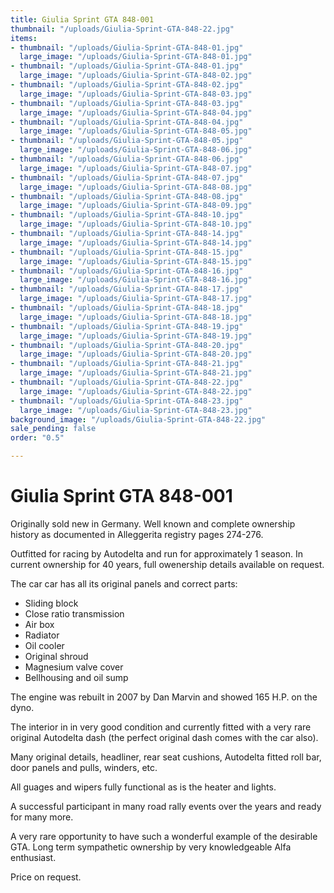 ```yaml
---
title: Giulia Sprint GTA 848-001
thumbnail: "/uploads/Giulia-Sprint-GTA-848-22.jpg"
items:
- thumbnail: "/uploads/Giulia-Sprint-GTA-848-01.jpg"
  large_image: "/uploads/Giulia-Sprint-GTA-848-01.jpg"
- thumbnail: "/uploads/Giulia-Sprint-GTA-848-01.jpg"
  large_image: "/uploads/Giulia-Sprint-GTA-848-02.jpg"
- thumbnail: "/uploads/Giulia-Sprint-GTA-848-02.jpg"
  large_image: "/uploads/Giulia-Sprint-GTA-848-03.jpg"
- thumbnail: "/uploads/Giulia-Sprint-GTA-848-03.jpg"
  large_image: "/uploads/Giulia-Sprint-GTA-848-04.jpg"
- thumbnail: "/uploads/Giulia-Sprint-GTA-848-04.jpg"
  large_image: "/uploads/Giulia-Sprint-GTA-848-05.jpg"
- thumbnail: "/uploads/Giulia-Sprint-GTA-848-05.jpg"
  large_image: "/uploads/Giulia-Sprint-GTA-848-06.jpg"
- thumbnail: "/uploads/Giulia-Sprint-GTA-848-06.jpg"
  large_image: "/uploads/Giulia-Sprint-GTA-848-07.jpg"
- thumbnail: "/uploads/Giulia-Sprint-GTA-848-07.jpg"
  large_image: "/uploads/Giulia-Sprint-GTA-848-08.jpg"
- thumbnail: "/uploads/Giulia-Sprint-GTA-848-08.jpg"
  large_image: "/uploads/Giulia-Sprint-GTA-848-09.jpg"
- thumbnail: "/uploads/Giulia-Sprint-GTA-848-10.jpg"
  large_image: "/uploads/Giulia-Sprint-GTA-848-10.jpg"
- thumbnail: "/uploads/Giulia-Sprint-GTA-848-14.jpg"
  large_image: "/uploads/Giulia-Sprint-GTA-848-14.jpg"
- thumbnail: "/uploads/Giulia-Sprint-GTA-848-15.jpg"
  large_image: "/uploads/Giulia-Sprint-GTA-848-15.jpg"
- thumbnail: "/uploads/Giulia-Sprint-GTA-848-16.jpg"
  large_image: "/uploads/Giulia-Sprint-GTA-848-16.jpg"
- thumbnail: "/uploads/Giulia-Sprint-GTA-848-17.jpg"
  large_image: "/uploads/Giulia-Sprint-GTA-848-17.jpg"
- thumbnail: "/uploads/Giulia-Sprint-GTA-848-18.jpg"
  large_image: "/uploads/Giulia-Sprint-GTA-848-18.jpg"
- thumbnail: "/uploads/Giulia-Sprint-GTA-848-19.jpg"
  large_image: "/uploads/Giulia-Sprint-GTA-848-19.jpg"
- thumbnail: "/uploads/Giulia-Sprint-GTA-848-20.jpg"
  large_image: "/uploads/Giulia-Sprint-GTA-848-20.jpg"
- thumbnail: "/uploads/Giulia-Sprint-GTA-848-21.jpg"
  large_image: "/uploads/Giulia-Sprint-GTA-848-21.jpg"
- thumbnail: "/uploads/Giulia-Sprint-GTA-848-22.jpg"
  large_image: "/uploads/Giulia-Sprint-GTA-848-22.jpg"
- thumbnail: "/uploads/Giulia-Sprint-GTA-848-23.jpg"
  large_image: "/uploads/Giulia-Sprint-GTA-848-23.jpg"
background_image: "/uploads/Giulia-Sprint-GTA-848-22.jpg"
sale_pending: false
order: "0.5"

---
```

# Giulia Sprint GTA 848-001

Originally sold new in Germany. Well known and complete ownership history as documented in Alleggerita registry pages 274-276.

Outfitted for racing by Autodelta and run for approximately 1 season. In current ownership for 40 years, full owenership details available on request.

The car car has all its original panels and correct parts:

- Sliding block
- Close ratio transmission
- Air box
- Radiator
- Oil cooler
- Original shroud
- Magnesium valve cover
- Bellhousing and oil sump

The engine was rebuilt in 2007 by Dan Marvin and showed 165 H.P. on the dyno.

The interior in in very good condition and currently fitted with a very rare original Autodelta dash (the perfect original dash comes with the car also).

Many original details, headliner, rear seat cushions, Autodelta fitted roll bar, door panels and pulls, winders, etc.

All guages and wipers fully functional as is the heater and lights.

A successful participant in many road rally events over the years and ready for many more.

A very rare opportunity to have such a wonderful example of the desirable GTA. Long term sympathetic ownership by very knowledgeable Alfa enthusiast.

Price on request.